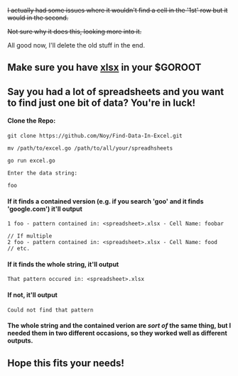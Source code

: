 ~~I actually had some issues where it wouldn't find a cell in the '1st' row but it would in the second.~~

~~Not sure why it does this, looking more into it.~~

All good now, I'll delete the old stuff in the end.

## Make sure you have [xlsx](https://github.com/tealeg/xlsx) in your $GOROOT

## Say you had a lot of spreadsheets and you want to find just one bit of data? You're in luck!

#### Clone the Repo:

```
git clone https://github.com/Noy/Find-Data-In-Excel.git
```

```
mv /path/to/excel.go /path/to/all/your/spreadhsheets
```

```
go run excel.go
```

```
Enter the data string:

foo
```

#### If it finds a contained version (e.g. if you search 'goo' and it finds 'google.com') it'll output

```
1 foo - pattern contained in: <spreadsheet>.xlsx - Cell Name: foobar

// If multiple
2 foo - pattern contained in: <spreadsheet>.xlsx - Cell Name: food
// etc.
```

#### If it finds the whole string, it'll output

```
That pattern occured in: <spreadsheet>.xlsx
```

#### If not, it'll output

```
Could not find that pattern
```

#### The whole string and the contained verion are _sort of_ the same thing, but I needed them in two different occasions, so they worked well as different outputs.


## Hope this fits your needs!
